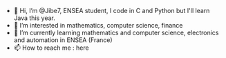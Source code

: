 - 👋 Hi, I’m @Jibe7, ENSEA student, I code in C and Python but I'll learn Java this year.
- 👀 I’m interested in mathematics, computer science, finance
- 🌱 I’m currently learning mathematics and computer science, electronics and automation in ENSEA (France)
- 📫 How to reach me : here

